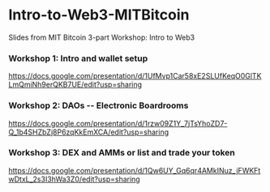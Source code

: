 # Intro-to-Web3-MITBitcoin
Slides from MIT Bitcoin 3-part Workshop: Intro to Web3


### Workshop 1: Intro and wallet setup

https://docs.google.com/presentation/d/1UfMvp1Car58xE2SLUfKeqO0GlTKLmQmiNh9erQKB7UE/edit?usp=sharing

### Workshop 2: DAOs -- Electronic Boardrooms

https://docs.google.com/presentation/d/1rzw09Z1Y_7jTsYhoZD7-Q_1b4SHZbZj8P6zqKkEmXCA/edit?usp=sharing

### Workshop 3: DEX and AMMs or list and trade your token

https://docs.google.com/presentation/d/1Qw6UY_Gq6qr4AMkINuz_jFWKFtwDtxL_2s3I3hWa3Z0/edit?usp=sharing

